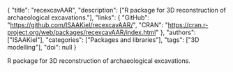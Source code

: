 {
  "title": "recexcavAAR",
  "description": ["R package for 3D reconstruction of archaeological excavations."],
  "links": {
    "GitHub": "https://github.com/ISAAKiel/recexcavAAR/",
    "CRAN": "https://cran.r-project.org/web/packages/recexcavAAR/index.html"
  },
  "authors": ["ISAAKiel"],
  "categories": ["Packages and libraries"],
  "tags": ["3D modelling"],
  "doi": null
}

<!-- Generated by csv2md.R – do not edit by hand -->

R package for 3D reconstruction of archaeological excavations.